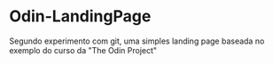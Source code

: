 # Odin-LandingPage

Segundo experimento com git, uma simples landing page baseada no exemplo do curso da "The Odin Project"